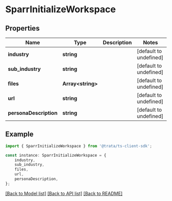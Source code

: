 # SparrInitializeWorkspace


## Properties

Name | Type | Description | Notes
------------ | ------------- | ------------- | -------------
**industry** | **string** |  | [default to undefined]
**sub_industry** | **string** |  | [default to undefined]
**files** | **Array&lt;string&gt;** |  | [default to undefined]
**url** | **string** |  | [default to undefined]
**personaDescription** | **string** |  | [default to undefined]

## Example

```typescript
import { SparrInitializeWorkspace } from '@trata/ts-client-sdk';

const instance: SparrInitializeWorkspace = {
    industry,
    sub_industry,
    files,
    url,
    personaDescription,
};
```

[[Back to Model list]](../README.md#documentation-for-models) [[Back to API list]](../README.md#documentation-for-api-endpoints) [[Back to README]](../README.md)
